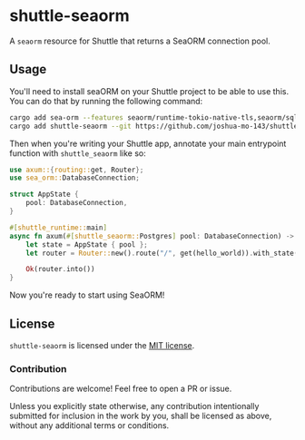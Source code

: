 # shuttle-seaorm

A `seaorm` resource for Shuttle that returns a SeaORM connection pool.

## Usage

You'll need to install seaORM on your Shuttle project to be able to use this. You can do that by running the following command:

```sh
cargo add sea-orm --features seaorm/runtime-tokio-native-tls,seaorm/sqlx-postgres
cargo add shuttle-seaorm --git https://github.com/joshua-mo-143/shuttle-seaorm.git
```

Then when you're writing your Shuttle app, annotate your main entrypoint function with `shuttle_seaorm` like so:

```rust
use axum::{routing::get, Router};
use sea_orm::DatabaseConnection;

struct AppState {
    pool: DatabaseConnection,
}

#[shuttle_runtime::main]
async fn axum(#[shuttle_seaorm::Postgres] pool: DatabaseConnection) -> shuttle_axum::ShuttleAxum {
    let state = AppState { pool };
    let router = Router::new().route("/", get(hello_world)).with_state(state);

    Ok(router.into())
}
```

Now you're ready to start using SeaORM!

## License

`shuttle-seaorm` is licensed under the [MIT license](http://opensource.org/licenses/MIT).

### Contribution

Contributions are welcome! Feel free to open a PR or issue.

Unless you explicitly state otherwise, any contribution intentionally submitted for inclusion in the work by you, 
shall be licensed as above, without any additional terms or conditions.
